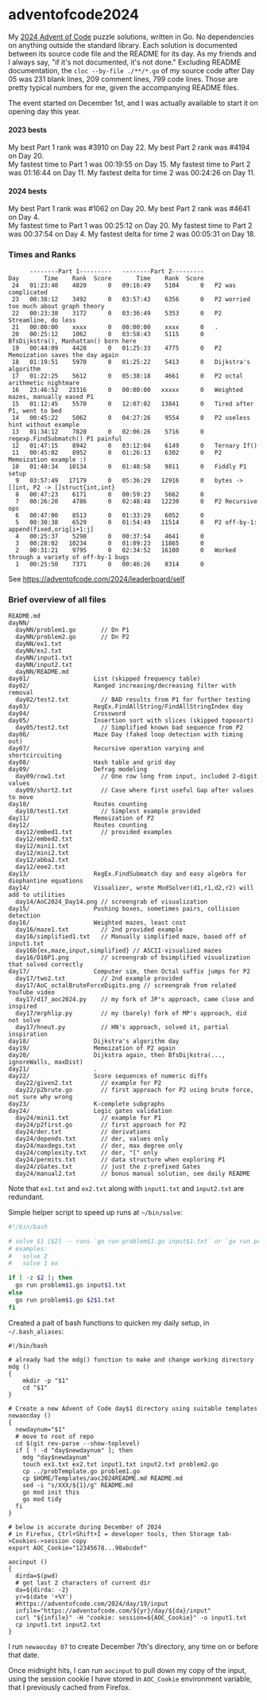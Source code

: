 # adventofcode2024 #

My [2024 Advent of Code](https://adventofcode.com/2024) puzzle solutions, written in Go. No dependencies on anything outside the standard library. 
Each solution is documented between its source code file and the README for its day. As my friends and I always say, "if it's not documented, it's not done." Excluding README documentation, the `cloc --by-file ./**/*.go` of my source code after Day 05 was 231 blank lines, 209 comment lines, 799 code lines. Those are pretty typical numbers for me, given the accompanying README files.  

The event started on December 1st, and I was actually available to start it on opening day this year.  

#### 2023 bests ####
My best Part 1 rank was #3910 on Day 22. My best Part 2 rank was #4194 on Day 20.  
My fastest time to Part 1 was 00:19:55 on Day 15. My fastest time to Part 2 was 01:16:44 on Day 11. My fastest delta for time 2 was 00:24:26 on Day 11.  

#### 2024 bests ####
My best Part 1 rank was #1062 on Day 20. My best Part 2 rank was #4641 on Day 4.  
My fastest time to Part 1 was 00:25:12 on Day 20. My fastest time to Part 2 was 00:37:54 on Day 4. My fastest delta for time 2 was 00:05:31 on Day 18.  


### Times and Ranks ###
```
      --------Part 1---------   --------Part 2---------
Day       Time    Rank  Score       Time    Rank  Score
 24   01:23:40    4820      0   09:16:49    5104      0   P2 was complicated
 23   00:38:12    3492      0   03:57:43    6356      0   P2 worried too much about graph theory
 22   00:23:38    3172      0   03:36:49    5353      0   P2 Streamline, do less
 21   00:00:00    xxxx      0   00:00:00    xxxx      0   .    
 20   00:25:12    1062      0   03:58:43    5115      0   BfsDijkstra(), Manhattan() born here
 19   00:44:09    4428      0   01:25:33    4775      0   P2 Memoization saves the day again    
 18   01:19:51    5970      0   01:25:22    5413      0   Dijkstra's algorithm
 17   01:22:25    5612      0   05:38:18    4661      0   P2 octal arithmetic nightmare
 16   23:46:52   23316      0   00:00:00   xxxxx      0   Weighted mazes, manually eased P1    
 15   01:12:45    5570      0   12:07:02   13841      0   Tired after P1, went to bed    
 14   00:45:22    5062      0   04:27:26    9554      0   P2 useless hint without example
 13   01:34:12    7820      0   02:06:26    5716      0   regexp.FindSubmatch() P1 painful
 12   01:47:15    8942      0   03:12:04    6149      0   Ternary If()
 11   00:45:02    8952      0   01:26:13    6302      0   P2 Memoization example :)
 10   01:40:34   10134      0   01:48:58    9811      0   Fiddly P1 setup
  9   03:57:49   17179      0   05:36:29   12916      0   bytes -> []int, P2 -> []struct{int,int}
  8   00:47:23    6171      0   00:59:23    5662      0   
  7   00:26:20    4786      0   02:48:48   12230      0   P2 Recursive ops
  6   00:47:00    8513      0   01:33:29    6052      0   
  5   00:30:38    6529      0   01:54:49   11514      0   P2 off-by-1: append(fixed,orig[i+1:j]
  4   00:25:37    5298      0   00:37:54    4641      0   
  3   00:28:02   10234      0   01:09:23   11865      0   
  2   00:31:21    9795      0   02:34:52   16100      0   Worked through a variety of off-by-1 bugs
  1   00:25:50    7371      0   00:46:26    8314      0   
```
See https://adventofcode.com/2024/leaderboard/self  


### Brief overview of all files ###
```
README.md
dayNN/
  dayNN/problem1.go       // Dn P1
  dayNN/problem2.go       // Dn P2
  dayNN/ex1.txt
  dayNN/ex2.txt
  dayNN/input1.txt
  dayNN/input2.txt
  dayNN/README.md
day01/                  List (skipped frequency table)
day02/                  Ranged increasing/decreasing filter with removal
  day02/test2.txt         // BAD results from P1 for further testing
day03/                  RegEx.FindAllString/FindAllStringIndex day
day04/                  Crossword
day05/                  Insertion sort with slices (skipped toposort)
  day05/test2.txt         // Simplified known bad sequence from P2
day06/                  Maze Day (faked loop detection with timing out)
day07/                  Recursive operation varying and shortcircuiting
day08/                  Hash table and grid day
day09/                  Defrag modeling
  day09/row1.txt          // One row long from input, included 2-digit values
  day09/short2.txt        // Case where first useful Gap after values to move
day10/                  Routes counting
  day10/test1.txt         // Simplest example provided
day11/                  Memoization of P2
day12/                  Routes counting
  day12/embed1.txt        // provided examples
  day12/embed2.txt        
  day12/mini1.txt         
  day12/mini2.txt         
  day12/abba2.txt         
  day12/eee2.txt          
day13/                  RegEx.FindSubmatch day and easy algebra for diophantine equations 
day14/                  Visualizer, wrote ModSolver(d1,r1,d2,r2) will add to utilities
  day14/AoC2024_Day14.png // screengrab of visualization
day15/                  Pushing boxes, sometimes pairs, collision detection
day16/                  Weighted mazes, least cost
  day16/maze1.txt         // 2nd provided example
  day16/simplified1.txt   // Manually simplified maze, based off of input1.txt
  day16b{ex,maze,input,simplified} // ASCII-visualized mazes
  day16/D16P1.png         // screengrab of bsimplified visualization that solved correctly
day17/                  Computer sim, then Octal suffix jumps for P2
  day17/two2.txt          // 2nd example provided
  day17/AoC_octalBruteForceDigits.png // screengrab from related YouTube video
  day17/d17_aoc2024.py    // my fork of JP's approach, came close and inspired
  day17/mrphlip.py        // my (barely) fork of MP's approach, did not solve
  day17/hneut.py          // HN's approach, solved it, partial inspiration
day18/                  Dijkstra's algorithm day
day19/                  Memoization of P2 again
day20/                  Dijkstra again, then BfsDijkstra(..., ignoreWalls, maxDist)
day21/                  .
day22/                  Score sequences of numeric diffs
  day22/given2.txt        // example for P2
  day22/p2brute.go        // first approach for P2 using brute force, not sure why wrong
day23/                  K-complete subgraphs  
day24/                  Logic gates validation
  day24/mini1.txt         // example for P1
  day24/p2first.go        // first approach for P2
  day24/der.txt           // derivations
  day24/depends.txt       // der, values only
  day24/maxdegs.txt       // der, max degree only
  day24/complexity.txt    // der, "[" only
  day24/permits.txt       // data structure when exploring P1
  day24/zGates.txt        // just the z-prefixed Gates
  day24/manual2.txt       // bonus manual solution, see daily README
```
Note that `ex1.txt` and `ex2.txt` along with `input1.txt` and `input2.txt` are redundant.  


Simple helper script to speed up runs at `~/bin/solve`:
```bash
#!/bin/bash

# solve $1 [$2] -- runs `go run problem$1.go input$1.txt` or `go run problem$1.go $2$1.txt`
# examples:
#   solve 2
#   solve 1 ex

if [ -z $2 ]; then
  go run problem$1.go input$1.txt
else
  go run problem$1.go $2$1.txt
fi
```

Created a pait of bash functions to quicken my daily setup, in `~/.bash_aliases`:
```
#!/bin/bash

# already had the mdg() function to make and change working directory
mdg ()
{
    mkdir -p "$1"
    cd "$1"
}

# Create a new Advent of Code day$1 directory using suitable templates
newaocday ()
{
  newdaynum="$1"
  # move to root of repo
  cd $(git rev-parse --show-toplevel)
  if [ ! -d "day$newdaynum" ]; then
    mdg "day$newdaynum"
    touch ex1.txt ex2.txt input1.txt input2.txt problem2.go
    cp ../probTemplate.go problem1.go
    cp $HOME/Templates/aoc2024README.md README.md
    sed -i "s/XXX/${1}/g" README.md
    go mod init this
    go mod tidy
  fi
}

# below is accurate during December of 2024
# in Firefox, Ctrl+Shift+I = developer tools, then Storage tab->Cookies->session copy
export AOC_Cookie="12345678...90abcdef"

aocinput ()
{
  dirda=$(pwd)
  # get last 2 characters of current dir
  da=${dirda: -2}
  yr=$(date '+%Y')
  #https://adventofcode.com/2024/day/19/input
  infile="https://adventofcode.com/${yr}/day/${da}/input"
  curl "${infile}" -H "cookie: session=${AOC_Cookie}" -o input1.txt
  cp input1.txt input2.txt
}
```
I run `newaocday 07` to create December 7th's directory, any time on or before that date.  

Once midnight hits, I can run `aocinput` to pull down my copy of the input, using the session cookie I have stored in `AOC_Cookie` environment variable, that I previously cached from Firefox.  
